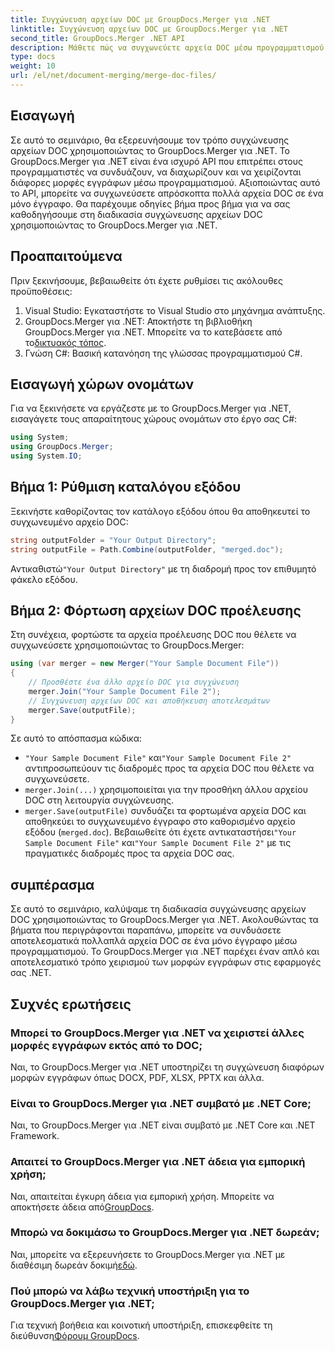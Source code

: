```yaml
---
title: Συγχώνευση αρχείων DOC με GroupDocs.Merger για .NET
linktitle: Συγχώνευση αρχείων DOC με GroupDocs.Merger για .NET
second_title: GroupDocs.Merger .NET API
description: Μάθετε πώς να συγχωνεύετε αρχεία DOC μέσω προγραμματισμού χρησιμοποιώντας το GroupDocs.Merger για .NET. Ακολουθήστε τον βήμα προς βήμα οδηγό μας για να συνδυάσετε απρόσκοπτα πολλά έγγραφα σε ένα.
type: docs
weight: 10
url: /el/net/document-merging/merge-doc-files/
---
```

## Εισαγωγή
Σε αυτό το σεμινάριο, θα εξερευνήσουμε τον τρόπο συγχώνευσης αρχείων DOC χρησιμοποιώντας το GroupDocs.Merger για .NET. Το GroupDocs.Merger για .NET είναι ένα ισχυρό API που επιτρέπει στους προγραμματιστές να συνδυάζουν, να διαχωρίζουν και να χειρίζονται διάφορες μορφές εγγράφων μέσω προγραμματισμού. Αξιοποιώντας αυτό το API, μπορείτε να συγχωνεύσετε απρόσκοπτα πολλά αρχεία DOC σε ένα μόνο έγγραφο. Θα παρέχουμε οδηγίες βήμα προς βήμα για να σας καθοδηγήσουμε στη διαδικασία συγχώνευσης αρχείων DOC χρησιμοποιώντας το GroupDocs.Merger για .NET.
## Προαπαιτούμενα
Πριν ξεκινήσουμε, βεβαιωθείτε ότι έχετε ρυθμίσει τις ακόλουθες προϋποθέσεις:
1. Visual Studio: Εγκαταστήστε το Visual Studio στο μηχάνημα ανάπτυξης.
2.  GroupDocs.Merger για .NET: Αποκτήστε τη βιβλιοθήκη GroupDocs.Merger για .NET. Μπορείτε να το κατεβάσετε από το[δικτυακός τόπος](https://releases.groupdocs.com/merger/net/).
3. Γνώση C#: Βασική κατανόηση της γλώσσας προγραμματισμού C#.
## Εισαγωγή χώρων ονομάτων
Για να ξεκινήσετε να εργάζεστε με το GroupDocs.Merger για .NET, εισαγάγετε τους απαραίτητους χώρους ονομάτων στο έργο σας C#:
```csharp
using System; 
using GroupDocs.Merger;
using System.IO;
```
## Βήμα 1: Ρύθμιση καταλόγου εξόδου
Ξεκινήστε καθορίζοντας τον κατάλογο εξόδου όπου θα αποθηκευτεί το συγχωνευμένο αρχείο DOC:
```csharp
string outputFolder = "Your Output Directory";
string outputFile = Path.Combine(outputFolder, "merged.doc");
```
 Αντικαθιστώ`"Your Output Directory"` με τη διαδρομή προς τον επιθυμητό φάκελο εξόδου.
## Βήμα 2: Φόρτωση αρχείων DOC προέλευσης
Στη συνέχεια, φορτώστε τα αρχεία προέλευσης DOC που θέλετε να συγχωνεύσετε χρησιμοποιώντας το GroupDocs.Merger:
```csharp
using (var merger = new Merger("Your Sample Document File"))
{
    // Προσθέστε ένα άλλο αρχείο DOC για συγχώνευση
    merger.Join("Your Sample Document File 2");
    // Συγχώνευση αρχείων DOC και αποθήκευση αποτελεσμάτων
    merger.Save(outputFile);
}
```
Σε αυτό το απόσπασμα κώδικα:
- `"Your Sample Document File"` και`"Your Sample Document File 2"` αντιπροσωπεύουν τις διαδρομές προς τα αρχεία DOC που θέλετε να συγχωνεύσετε.
- `merger.Join(...)` χρησιμοποιείται για την προσθήκη άλλου αρχείου DOC στη λειτουργία συγχώνευσης.
- `merger.Save(outputFile)` συνδυάζει τα φορτωμένα αρχεία DOC και αποθηκεύει το συγχωνευμένο έγγραφο στο καθορισμένο αρχείο εξόδου (`merged.doc`).
 Βεβαιωθείτε ότι έχετε αντικαταστήσει`"Your Sample Document File"` και`"Your Sample Document File 2"` με τις πραγματικές διαδρομές προς τα αρχεία DOC σας.
## συμπέρασμα
Σε αυτό το σεμινάριο, καλύψαμε τη διαδικασία συγχώνευσης αρχείων DOC χρησιμοποιώντας το GroupDocs.Merger για .NET. Ακολουθώντας τα βήματα που περιγράφονται παραπάνω, μπορείτε να συνδυάσετε αποτελεσματικά πολλαπλά αρχεία DOC σε ένα μόνο έγγραφο μέσω προγραμματισμού. Το GroupDocs.Merger για .NET παρέχει έναν απλό και αποτελεσματικό τρόπο χειρισμού των μορφών εγγράφων στις εφαρμογές σας .NET.

## Συχνές ερωτήσεις
### Μπορεί το GroupDocs.Merger για .NET να χειριστεί άλλες μορφές εγγράφων εκτός από το DOC;
Ναι, το GroupDocs.Merger για .NET υποστηρίζει τη συγχώνευση διαφόρων μορφών εγγράφων όπως DOCX, PDF, XLSX, PPTX και άλλα.
### Είναι το GroupDocs.Merger για .NET συμβατό με .NET Core;
Ναι, το GroupDocs.Merger για .NET είναι συμβατό με .NET Core και .NET Framework.
### Απαιτεί το GroupDocs.Merger για .NET άδεια για εμπορική χρήση;
 Ναι, απαιτείται έγκυρη άδεια για εμπορική χρήση. Μπορείτε να αποκτήσετε άδεια από[GroupDocs](https://purchase.groupdocs.com/buy).
### Μπορώ να δοκιμάσω το GroupDocs.Merger για .NET δωρεάν;
 Ναι, μπορείτε να εξερευνήσετε το GroupDocs.Merger για .NET με διαθέσιμη δωρεάν δοκιμή[εδώ](https://releases.groupdocs.com/).
### Πού μπορώ να λάβω τεχνική υποστήριξη για το GroupDocs.Merger για .NET;
 Για τεχνική βοήθεια και κοινοτική υποστήριξη, επισκεφθείτε τη διεύθυνση[Φόρουμ GroupDocs](https://forum.groupdocs.com/c/merger/32).